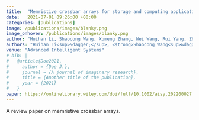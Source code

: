 ```yaml
---
title:  "Memristive crossbar arrays for storage and computing applications"
date:   2021-07-01 09:26:00 +00:00
categories: [publications]
image: /publications/images/blanky.png
image_onhover: /publications/images/blanky.png
author: "Huihan Li, Shaocong Wang, Xumeng Zhang, Wei Wang, Rui Yang, Zhong Sun, Wanxiang Feng, Peng Lin, Zhongrui Wang, Linfeng Sun, Yugui Yao"
authors: "Huihan Li<sup>&dagger;</sup>, <strong>Shaocong Wang<sup>&dagger;</sup></strong> (co-first author), Xumeng Zhang, Wei Wang, Rui Yang, Zhong Sun, Wanxiang Feng, Peng Lin, Zhongrui Wang*, Linfeng Sun*, Yugui Yao"
venue: "Advanced Intelligent Systems"
# bib: |
#   @article{Doe2021,
#     author = {Doe J.},
#     journal = {A journal of imaginary research},
#     title = {Another title of the publication},
#     year = {2021}
#   }
paper: https://onlinelibrary.wiley.com/doi/full/10.1002/aisy.202200027
---
```

A review paper on memristive crossbar arrays.